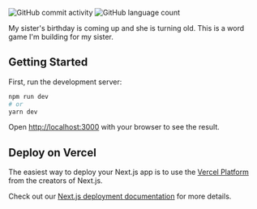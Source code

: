 ![GitHub commit activity](https://img.shields.io/github/commit-activity/y/mgmodell/lastword?style=flat-square)
![GitHub language count](https://img.shields.io/github/languages/count/mgmodell/lastword)

My sister's birthday is coming up and she is turning old. This is a word game I'm building for my sister.

## Getting Started

First, run the development server:

```bash
npm run dev
# or
yarn dev
```

Open [http://localhost:3000](http://localhost:3000) with your browser to see the result.

## Deploy on Vercel

The easiest way to deploy your Next.js app is to use the [Vercel Platform](https://vercel.com/new?utm_medium=default-template&filter=next.js&utm_source=create-next-app&utm_campaign=create-next-app-readme) from the creators of Next.js.

Check out our [Next.js deployment documentation](https://nextjs.org/docs/deployment) for more details.
